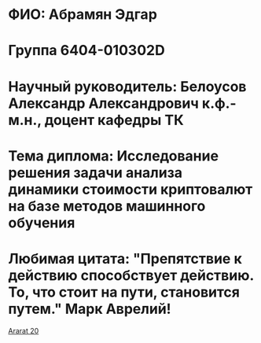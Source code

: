 # ФИО: Абрамян Эдгар   
# Группа 6404-010302D
# Научный руководитель: Белоусов Александр Александрович к.ф.-м.н., доцент кафедры ТК
# Тема диплома: Исследование решения задачи анализа динамики стоимости криптовалют на базе методов машинного обучения
# Любимая цитата: "Препятствие к действию способствует действию. То, что стоит на пути, становится путем." Марк Аврелий!
[Ararat 20](https://github.com/user-attachments/assets/b8e1f7b1-d686-46b2-971f-f306b8dd5862)
